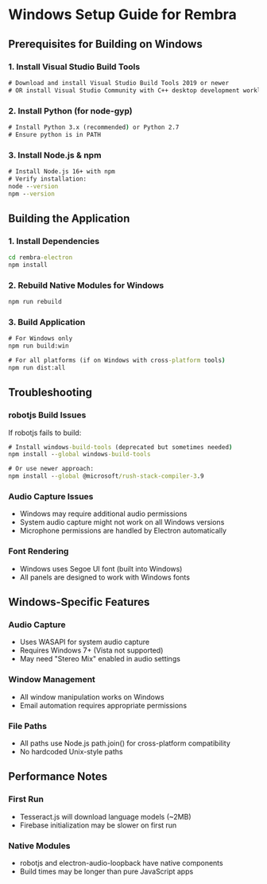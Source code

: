# Windows Setup Guide for Rembra

## Prerequisites for Building on Windows

### 1. Install Visual Studio Build Tools
```cmd
# Download and install Visual Studio Build Tools 2019 or newer
# OR install Visual Studio Community with C++ desktop development workload
```

### 2. Install Python (for node-gyp)
```cmd
# Install Python 3.x (recommended) or Python 2.7
# Ensure python is in PATH
```

### 3. Install Node.js & npm
```cmd
# Install Node.js 16+ with npm
# Verify installation:
node --version
npm --version
```

## Building the Application

### 1. Install Dependencies
```cmd
cd rembra-electron
npm install
```

### 2. Rebuild Native Modules for Windows
```cmd
npm run rebuild
```

### 3. Build Application
```cmd
# For Windows only
npm run build:win

# For all platforms (if on Windows with cross-platform tools)
npm run dist:all
```

## Troubleshooting

### robotjs Build Issues
If robotjs fails to build:
```cmd
# Install windows-build-tools (deprecated but sometimes needed)
npm install --global windows-build-tools

# Or use newer approach:
npm install --global @microsoft/rush-stack-compiler-3.9
```

### Audio Capture Issues
- Windows may require additional audio permissions
- System audio capture might not work on all Windows versions
- Microphone permissions are handled by Electron automatically

### Font Rendering
- Windows uses Segoe UI font (built into Windows)
- All panels are designed to work with Windows fonts

## Windows-Specific Features

### Audio Capture
- Uses WASAPI for system audio capture
- Requires Windows 7+ (Vista not supported)
- May need "Stereo Mix" enabled in audio settings

### Window Management
- All window manipulation works on Windows
- Email automation requires appropriate permissions

### File Paths
- All paths use Node.js path.join() for cross-platform compatibility
- No hardcoded Unix-style paths

## Performance Notes

### First Run
- Tesseract.js will download language models (~2MB)
- Firebase initialization may be slower on first run

### Native Modules
- robotjs and electron-audio-loopback have native components
- Build times may be longer than pure JavaScript apps
